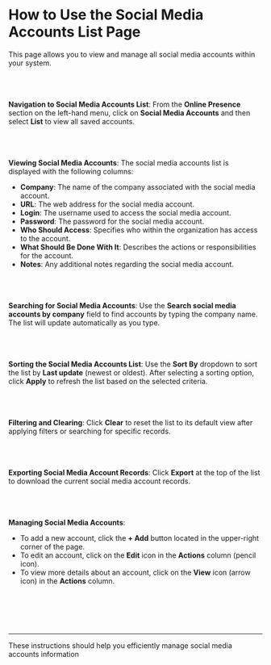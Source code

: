 **How to Use the Social Media Accounts List Page**
======
This page allows you to view and manage all social media accounts within your system.
<br></br>
<br></br>

**Navigation to Social Media Accounts List**:
From the **Online Presence** section on the left-hand menu, click on **Social Media Accounts** and then select **List** to view all saved accounts.
<br></br>
<br></br>

**Viewing Social Media Accounts**:
The social media accounts list is displayed with the following columns:

- **Company**: The name of the company associated with the social media account.
- **URL**: The web address for the social media account.
- **Login**: The username used to access the social media account.
- **Password**: The password for the social media account.
- **Who Should Access**: Specifies who within the organization has access to the account.
- **What Should Be Done With It**: Describes the actions or responsibilities for the account.
- **Notes**: Any additional notes regarding the social media account.
<br></br>
<br></br>

**Searching for Social Media Accounts**:
Use the **Search social media accounts by company** field to find accounts by typing the company name. The list will update automatically as you type.
<br></br>
<br></br>

**Sorting the Social Media Accounts List**:
Use the **Sort By** dropdown to sort the list by **Last update** (newest or oldest).
After selecting a sorting option, click **Apply** to refresh the list based on the selected criteria.
<br></br>
<br></br>

**Filtering and Clearing**:
Click **Clear** to reset the list to its default view after applying filters or searching for specific records.
<br></br>
<br></br>

**Exporting Social Media Account Records**:
Click **Export** at the top of the list to download the current social media account records.
<br></br>
<br></br>

**Managing Social Media Accounts**:
- To add a new account, click the **+ Add** button located in the upper-right corner of the page.
- To edit an account, click on the **Edit** icon in the **Actions** column (pencil icon).
- To view more details about an account, click on the **View** icon (arrow icon) in the **Actions** column.

<br></br>
<br></br>

---
These instructions should help you efficiently manage social media accounts information